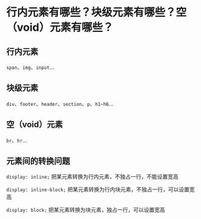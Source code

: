 # 行内元素有哪些？块级元素有哪些？空（void）元素有哪些？

<article-info/>

## 行内元素

`span`、`img`、`input`…

## 块级元素

`div`、`footer`、`header`、`section`、`p`、`h1~h6`…

## 空（void）元素

`br`、`hr`…

## 元素间的转换问题

`display: inline;` 把某元素转换为行内元素，不独占一行，不能设置宽高

`display: inline-block;` 把某元素转换为行内块元素，不独占一行，可以设置宽高

`display: block;` 把某元素转换为块元素，独占一行，可以设置宽高
